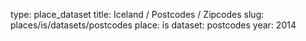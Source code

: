 type: place_dataset
title: Iceland / Postcodes / Zipcodes
slug: places/is/datasets/postcodes
place: is
dataset: postcodes
year: 2014
